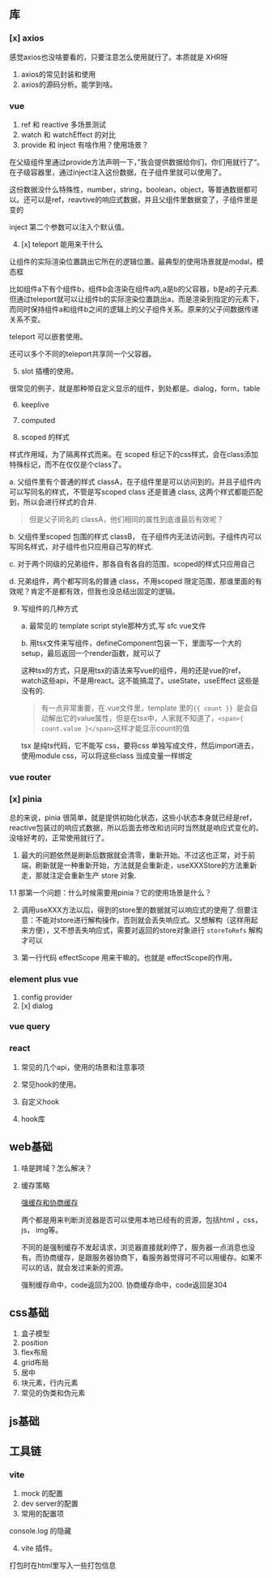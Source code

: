 ## 库

### [x] axios

感觉axios也没啥要看的，只要注意怎么使用就行了。本质就是 XHR呀

1. axios的常见封装和使用
2. axios的源码分析。能学到啥。

### vue

1. ref 和 reactive 多场景测试
2. watch 和 watchEffect 的对比
3. provide 和 inject 有啥作用？使用场景？

在父级组件里通过provide方法声明一下，”我会提供数据给你们，你们用就行了“。在子级容器里，通过inject注入这份数据，在子组件里就可以使用了。

这份数据没什么特殊性，number，string，boolean，object，等普通数据都可以。还可以是ref，reavtive的响应式数据，并且父组件里数据变了，子组件里是变的

inject 第二个参数可以注入个默认值。

4. [x] teleport 能用来干什么

让组件的实际渲染位置跳出它所在的逻辑位置。最典型的使用场景就是modal，模态框

比如组件a下有个组件b，组件b会渲染在组件a内,a是b的父容器，b是a的子元素.但通过teleport就可以让组件b的实际渲染位置跳出a，而是渲染到指定的元素下，而同时保持组件a和组件b之间的逻辑上的父子组件关系。原来的父子间数据传递关系不变。

teleport 可以嵌套使用。

还可以多个不同的teleport共享同一个父容器。

5. slot 插槽的使用。

很常见的例子，就是那种带自定义显示的组件，到处都是。dialog，form，table

6. keeplive

7. computed

8. scoped 的样式

样式作用域，为了隔离样式而来。在 scoped 标记下的css样式，会在class添加特殊标记，而不在仅仅是个class了。

a. 父组件里有个普通的样式 classA，在子组件里是可以访问到的。并且子组件内可以写同名的样式，不管是写scoped class 还是普通 class, 这两个样式都能匹配到，所以会进行样式的合并.

> 但是父子同名的 classA，他们相同的属性到底谁最后有效呢？

b. 父组件里scoped 包围的样式 classB， 在子组件内无法访问到。子组件内可以写同名样式，对子组件也只应用自己写的样式.

c. 对于两个同级的兄弟组件，那各自有各自的范围，scoped的样式只应用自己

d. 兄弟组件，两个都写同名的普通 class，不用scoped 限定范围，那谁里面的有效呢？肯定不是都有效，但我也没总结出固定的逻辑。

9. 写组件的几种方式

   a. 最常见的 template script style那种方式,写 sfc vue文件

   b. 用tsx文件来写组件，defineComponent包装一下，里面写一个大的setup，最后返回一个render函数，就可以了

   这种tsx的方式，只是用tsx的语法来写vue的组件，用的还是vue的ref，watch这些api，不是用react。这不能搞混了。useState，useEffect 这些是没有的.

   > 有一点非常重要，在.vue文件里，template 里的`{{ count }} `是会自动解出它的value属性，但是在tsx中，人家就不知道了，`<span>{ count.value }</span>`这样才能显示count的值

   tsx 是纯ts代码，它不能写 css，要将css 单独写成文件，然后import进去，使用module css，可以将这些class 当成变量一样绑定

### vue router

### [x] pinia

总的来说，pinia 很简单，就是提供初始化状态，这些小状态本身就已经是ref，reactive包装过的响应式数据，所以后面去修改和访问时当然就是响应式变化的。没啥好考的，正常使用就行了。

1. 最大的问题依然是刷新后数据就会清零，重新开始。不过这也正常，对于前端，刷新就是一种重新开始，方法就是会重新走，useXXXStore的方法重新走，那就注定会重新生产 store 对象.

1.1 那第一个问题：什么时候需要用pinia？它的使用场景是什么？

2. 调用useXXX方法以后，得到的store里的数据就可以响应式的使用了.但要注意：不能对store进行解构操作，否则就会丢失响应式。又想解构（这样用起来方便），又不想丢失响应式，需要对返回的store对象进行 `storeToRefs` 解构才可以

3. 第一行代码 effectScope 用来干嘛的。也就是 effectScope的作用。

### element plus vue

1. config provider
2. [x] dialog

### vue query

### react

1. 常见的几个api，使用的场景和注意事项

2. 常见hook的使用。

3. 自定义hook

4. hook库

## web基础

1. 啥是跨域？怎么解决？
2. 缓存策略

   [强缓存和协商缓存](https://juejin.cn/post/6844903717574017031)

   两个都是用来判断浏览器是否可以使用本地已经有的资源，包括html ，css，js， img等。

   不同的是强制缓存不发起请求，浏览器直接就刹停了，服务器一点消息也没有。而协商缓存，是跟服务器协商下，看服务器觉得可不可以用缓存。如果不可以的话，就会发过来新的资源。

   强制缓存命中，code返回为200. 协商缓存命中，code返回是304

## css基础

1. 盒子模型
2. position
3. flex布局
4. grid布局
5. 居中
6. 块元素，行内元素
7. 常见的伪类和伪元素

## js基础

## 工具链

### vite

1. mock 的配置
2. dev server的配置
3. 常用的配置项

console.log 的隐藏

4. vite 插件。

打包时在html里写入一些打包信息
